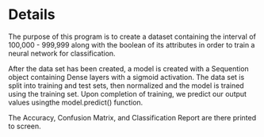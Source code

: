 # Details
The purpose of this program is to create a dataset containing the interval of 100,000 - 999,999 
along with the boolean of its attributes in order to train a neural network for classification.

After the data set has been created, a model is created with a Sequention object containing Dense
layers with a sigmoid activation. The data set is split into training and test sets, then normalized
and the model is trained using the training set. Upon completion of training, we predict our output 
values usingthe model.predict() function.

The Accuracy, Confusion Matrix, and Classification Report are there printed to screen.
